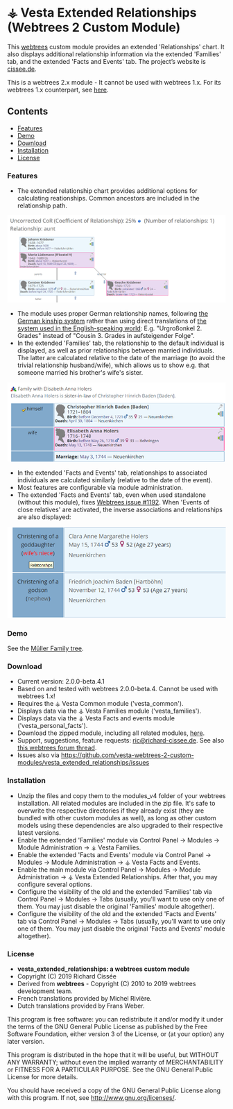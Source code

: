
# ⚶ Vesta Extended Relationships (Webtrees 2 Custom Module)

This [webtrees](https://www.webtrees.net/) custom module provides an extended 'Relationships' chart. It also displays additional relationship information via the extended 'Families' tab, and the extended 'Facts and Events' tab.
The project’s website is [cissee.de](https://cissee.de).

This is a webtrees 2.x module - It cannot be used with webtrees 1.x. For its webtrees 1.x counterpart, see [here](https://github.com/ric2016/extended_relationships).

## Contents

* [Features](#features)
* [Demo](#demo)
* [Download](#download)
* [Installation](#installation)
* [License](#license)

### Features<a name="features"/>

* The extended relationship chart provides additional options for calculating reationships. Common ancestors are included in the relationship path.

![Screenshot](chart.png)

* The module uses proper German relationship names, following [the German kinship system](https://de.wikipedia.org/wiki/Verwandtschaftsbeziehung#/media/File:European_kinship_system_de.svg) rather than using direct translations of [the system used in the English-speaking world](https://en.wikipedia.org/wiki/Family#/media/File:Relatives_Chart.svg): E.g. "Urgroßonkel 2. Grades" instead of "Cousin 3. Grades in aufsteigender Folge".
* In the extended 'Families' tab, the relationship to the default individual is displayed, as well as prior relationships between married individuals. The latter are calculated relative to the date of the marriage (to avoid the trivial relationship husband/wife), which allows us to show e.g. that someone married his brother's wife's sister.

![Screenshot](relatives.png)

* In the extended 'Facts and Events' tab, relationships to associated individuals are calculated similarly (relative to the date of the event).	
* Most features are configurable via module administration.
* The extended 'Facts and Events' tab, even when used standalone (without this module), fixes [Webtrees issue #1192](https://github.com/fisharebest/webtrees/issues/1192). When 'Events of close relatives' are activated, the inverse associations and relationships are also displayed:

![Screenshot](inverse.png)

### Demo<a name="demo"/>

See the <a href="./webtrees">[Müller Family tree](https://cissee.de/webtrees).

### Download<a name="download"/>

* Current version: 2.0.0-beta.4.1
* Based on and tested with webtrees 2.0.0-beta.4. Cannot be used with webtrees 1.x!
* Requires the ⚶ Vesta Common module ('vesta_common').
* Displays data via the ⚶ Vesta Families module ('vesta_families'). 
* Displays data via the ⚶ Vesta Facts and events module ('vesta_personal_facts'). 
* Download the zipped module, including all related modules, [here](https://cissee.de/vesta.latest.zip).
* Support, suggestions, feature requests: <ric@richard-cissee.de>. See also [this webtrees forum thread](https://www.webtrees.net/index.php/en/forum/4-customising/31587-extended-relationships-module-feature-requests).
* Issues also via <https://github.com/vesta-webtrees-2-custom-modules/vesta_extended_relationships/issues>

### Installation<a name="installation"/>

* Unzip the files and copy them to the modules_v4 folder of your webtrees installation. All related modules are included in the zip file. It's safe to overwrite the respective directories if they already exist (they are bundled with other custom modules as well), as long as other custom models using these dependencies are also upgraded to their respective latest versions.
* Enable the extended 'Families' module via Control Panel -> Modules -> Module Administration -> ⚶ Vesta Families.
* Enable the extended 'Facts and Events' module via Control Panel -> Modules -> Module Administration -> ⚶ Vesta Facts and Events.
* Enable the main module via Control Panel -> Modules -> Module Administration -> ⚶ Vesta Extended Relationships. After that, you may configure several options.
* Configure the visibility of the old and the extended 'Families' tab via Control Panel -> Modules -> Tabs (usually, you'll want to use only one of them. You may just disable the original 'Families' module altogether).		
* Configure the visibility of the old and the extended 'Facts and Events' tab via Control Panel -> Modules -> Tabs (usually, you'll want to use only one of them. You may just disable the original 'Facts and Events' module altogether).

### License<a name="license"/>

* **vesta_extended_relationships: a webtrees custom module**
* Copyright (C) 2019 Richard Cissée
* Derived from **webtrees** - Copyright (C) 2010 to 2019 webtrees development team.
* French translations provided by Michel Rivière.
* Dutch translations provided by Frans Weber.

This program is free software: you can redistribute it and/or modify
it under the terms of the GNU General Public License as published by
the Free Software Foundation, either version 3 of the License, or
(at your option) any later version.

This program is distributed in the hope that it will be useful,
but WITHOUT ANY WARRANTY; without even the implied warranty of
MERCHANTABILITY or FITNESS FOR A PARTICULAR PURPOSE. See the
GNU General Public License for more details.

You should have received a copy of the GNU General Public License
along with this program. If not, see <http://www.gnu.org/licenses/>.
